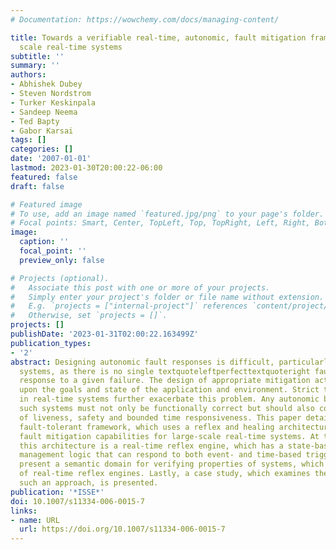 ```yaml
---
# Documentation: https://wowchemy.com/docs/managing-content/

title: Towards a verifiable real-time, autonomic, fault mitigation framework for large
  scale real-time systems
subtitle: ''
summary: ''
authors:
- Abhishek Dubey
- Steven Nordstrom
- Turker Keskinpala
- Sandeep Neema
- Ted Bapty
- Gabor Karsai
tags: []
categories: []
date: '2007-01-01'
lastmod: 2023-01-30T20:00:22-06:00
featured: false
draft: false

# Featured image
# To use, add an image named `featured.jpg/png` to your page's folder.
# Focal points: Smart, Center, TopLeft, Top, TopRight, Left, Right, BottomLeft, Bottom, BottomRight.
image:
  caption: ''
  focal_point: ''
  preview_only: false

# Projects (optional).
#   Associate this post with one or more of your projects.
#   Simply enter your project's folder or file name without extension.
#   E.g. `projects = ["internal-project"]` references `content/project/deep-learning/index.md`.
#   Otherwise, set `projects = []`.
projects: []
publishDate: '2023-01-31T02:00:22.163499Z'
publication_types:
- '2'
abstract: Designing autonomic fault responses is difficult, particularly in large-scale
  systems, as there is no single textquoteleftperfecttextquoteright fault mitigation
  response to a given failure. The design of appropriate mitigation actions depend
  upon the goals and state of the application and environment. Strict time deadlines
  in real-time systems further exacerbate this problem. Any autonomic behavior in
  such systems must not only be functionally correct but should also conform to properties
  of liveness, safety and bounded time responsiveness. This paper details a real-time
  fault-tolerant framework, which uses a reflex and healing architecture to provide
  fault mitigation capabilities for large-scale real-time systems. At the heart of
  this architecture is a real-time reflex engine, which has a state-based failure
  management logic that can respond to both event- and time-based triggers. We also
  present a semantic domain for verifying properties of systems, which use this framework
  of real-time reflex engines. Lastly, a case study, which examines the details of
  such an approach, is presented.
publication: '*ISSE*'
doi: 10.1007/s11334-006-0015-7
links:
- name: URL
  url: https://doi.org/10.1007/s11334-006-0015-7
---
```

